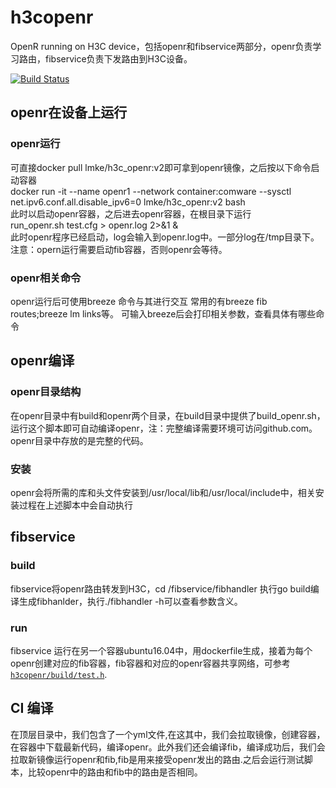 # h3copenr
OpenR running on H3C device，包括openr和fibservice两部分，openr负责学习路由，fibservice负责下发路由到H3C设备。

[![Build Status](https://www.travis-ci.org/h3copen/h3copenr.svg?branch=master)](https://www.travis-ci.org/h3copen/h3copenr) 

## openr在设备上运行
### openr运行
可直接docker pull lmke/h3c_openr:v2即可拿到openr镜像，之后按以下命令启动容器  
docker run -it --name openr1 --network container:comware --sysctl net.ipv6.conf.all.disable_ipv6=0 lmke/h3c_openr:v2 bash  
此时以启动openr容器，之后进去openr容器，在根目录下运行  
run_openr.sh test.cfg > openr.log 2>&1 &   
此时openr程序已经启动，log会输入到openr.log中。一部分log在/tmp目录下。
注意：opern运行需要启动fib容器，否则openr会等待。

### openr相关命令
openr运行后可使用breeze 命令与其进行交互
常用的有breeze fib routes;breeze lm links等。
可输入breeze后会打印相关参数，查看具体有哪些命令

## openr编译
### openr目录结构
在openr目录中有build和openr两个目录，在build目录中提供了build_openr.sh，运行这个脚本即可自动编译openr，注：完整编译需要环境可访问github.com。openr目录中存放的是完整的代码。

### 安装
openr会将所需的库和头文件安装到/usr/local/lib和/usr/local/include中，相关安装过程在上述脚本中会自动执行

## fibservice 
### build
fibservice将openr路由转发到H3C，cd /fibservice/fibhandler 执行go build编译生成fibhanlder，执行./fibhandler -h可以查看参数含义。
### run
fibservice 运行在另一个容器ubuntu16.04中，用dockerfile生成，接着为每个openr创建对应的fib容器，fib容器和对应的openr容器共享网络，可参考[`h3copenr/build/test.h`](https://github.com/h3copen/h3copenr/blob/master/build/test.sh).

## CI 编译
在顶层目录中，我们包含了一个yml文件,在这其中，我们会拉取镜像，创建容器，在容器中下载最新代码，编译openr。此外我们还会编译fib，编译成功后，我们会拉取新镜像运行openr和fib,fib是用来接受openr发出的路由.之后会运行测试脚本，比较openr中的路由和fib中的路由是否相同。  


